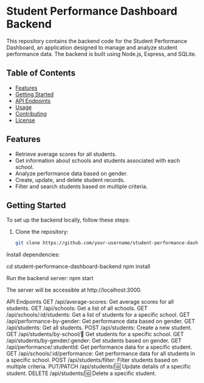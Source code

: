 # Student Performance Dashboard Backend

This repository contains the backend code for the Student Performance Dashboard, an application designed to manage and analyze student performance data. The backend is built using Node.js, Express, and SQLite.

## Table of Contents

- [Features](#features)
- [Getting Started](#getting-started)
- [API Endpoints](#api-endpoints)
- [Usage](#usage)
- [Contributing](#contributing)
- [License](#license)

## Features

- Retrieve average scores for all students.
- Get information about schools and students associated with each school.
- Analyze performance data based on gender.
- Create, update, and delete student records.
- Filter and search students based on multiple criteria.

## Getting Started

To set up the backend locally, follow these steps:

1. Clone the repository:

   ```bash
   git clone https://github.com/your-username/student-performance-dashboard-backend.git

Install dependencies:

cd student-performance-dashboard-backend
npm install

Run the backend server:
npm start

The server will be accessible at http://localhost:3000.

API Endpoints
GET /api/average-scores: Get average scores for all students.
GET /api/schools: Get a list of all schools.
GET /api/schools/:id/students: Get a list of students for a specific school.
GET /api/performance-by-gender: Get performance data based on gender.
GET /api/students: Get all students.
POST /api/students: Create a new student.
GET /api/students/by-school/:school: Get students for a specific school.
GET /api/students/by-gender/:gender: Get students based on gender.
GET /api/performance/:studentId: Get performance data for a specific student.
GET /api/schools/:id/performance: Get performance data for all students in a specific school.
POST /api/students/filter: Filter students based on multiple criteria.
PUT/PATCH /api/students/:id: Update details of a specific student.
DELETE /api/students/:id: Delete a specific student.